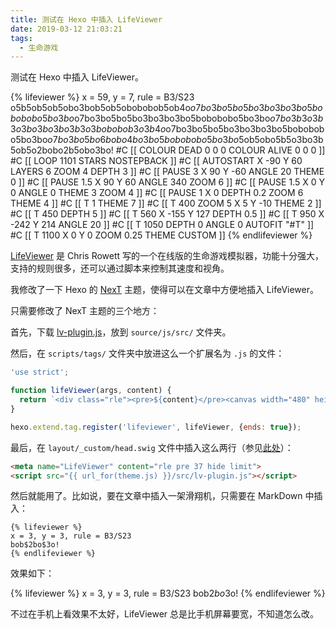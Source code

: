 ```yaml
---
title: 测试在 Hexo 中插入 LifeViewer
date: 2019-03-12 21:03:21
tags:
  - 生命游戏
---
```


测试在 Hexo 中插入 LifeViewer。

{% lifeviewer %}
x = 59, y = 7, rule = B3/S23
o5b5ob5ob5obo3bob5ob5obobobob5ob4o$o7bo3bo5bo5bo3bo3bo3bo5bobobobo5bo
3bo$o7bo3bo5bo5bo3bo3bo3bo5bobobobo5bo3bo$o7bo3b3o3b3o3bo3bo3bo3b3o3bo
bobob3o3b4o$o7bo3bo5bo5bo3bo3bo3bo5bobobobo5bo3bo$o7bo3bo5bo6bobo4bo3b
o5bobobobo5bo3bo$5ob5obo5b5o3bo3b5ob5o2bobo2b5obo3bo!
#C [[ COLOUR DEAD 0 0 0 COLOUR ALIVE 0 0 0 ]]
#C [[ LOOP 1101 STARS NOSTEPBACK ]]
#C [[ AUTOSTART X -90 Y 60 LAYERS 6 ZOOM 4 DEPTH 3 ]]
#C [[ PAUSE 3 X 90 Y -60 ANGLE 20 THEME 0 ]]
#C [[ PAUSE 1.5 X 90 Y 60 ANGLE 340 ZOOM 6 ]]
#C [[ PAUSE 1.5 X 0 Y 0 ANGLE 0 THEME 3 ZOOM 4 ]]
#C [[ PAUSE 1 X 0 DEPTH 0.2 ZOOM 6 THEME 4 ]]
#C [[ T 1 THEME 7 ]]
#C [[ T 400 ZOOM 5 X 5 Y -10 THEME 2 ]]
#C [[ T 450 DEPTH 5 ]]
#C [[ T 560 X -155 Y 127 DEPTH 0.5 ]]
#C [[ T 950 X -242 Y 214 ANGLE 20 ]]
#C [[ T 1050 DEPTH 0 ANGLE 0 AUTOFIT "#T" ]]
#C [[ T 1100 X 0 Y 0 ZOOM 0.25 THEME CUSTOM ]]
{% endlifeviewer %}

<!-- more -->

[LifeViewer](http://www.conwaylife.com/wiki/LifeViewer) 是 Chris Rowett 写的一个在线版的生命游戏模拟器，功能十分强大，支持的规则很多，还可以通过脚本来控制其速度和视角。

我修改了一下 Hexo 的 [NexT](https://github.com/theme-next/hexo-theme-next) 主题，使得可以在文章中方便地插入 LifeViewer。

只需要修改了 NexT 主题的三个地方：

首先，下载 [lv-plugin.js](http://www.conwaylife.com/forums/styles/prosilver/template/lv-plugin.js)，放到 `source/js/src/` 文件夹。

然后，在 `scripts/tags/` 文件夹中放进这么一个扩展名为 `.js` 的文件：

```javascript
'use strict';

function lifeViewer(args, content) {
  return `<div class="rle"><pre>${content}</pre><canvas width="480" height="480"></canvas></div>`;
}

hexo.extend.tag.register('lifeviewer', lifeViewer, {ends: true});
```

最后，在 `layout/_custom/head.swig` 文件中插入这么两行（参见[此处](http://www.conwaylife.com/forums/viewtopic.php?f=3&t=1622#p17014)）：

```html
<meta name="LifeViewer" content="rle pre 37 hide limit">
<script src="{{ url_for(theme.js) }}/src/lv-plugin.js"></script>
```

然后就能用了。比如说，要在文章中插入一架滑翔机，只需要在 MarkDown 中插入：

```
{% lifeviewer %}
x = 3, y = 3, rule = B3/S23
bob$2bo$3o!
{% endlifeviewer %}
```

效果如下：

{% lifeviewer %}
x = 3, y = 3, rule = B3/S23
bob$2bo$3o!
{% endlifeviewer %}

不过在手机上看效果不太好，LifeViewer 总是比手机屏幕要宽，不知道怎么改。
